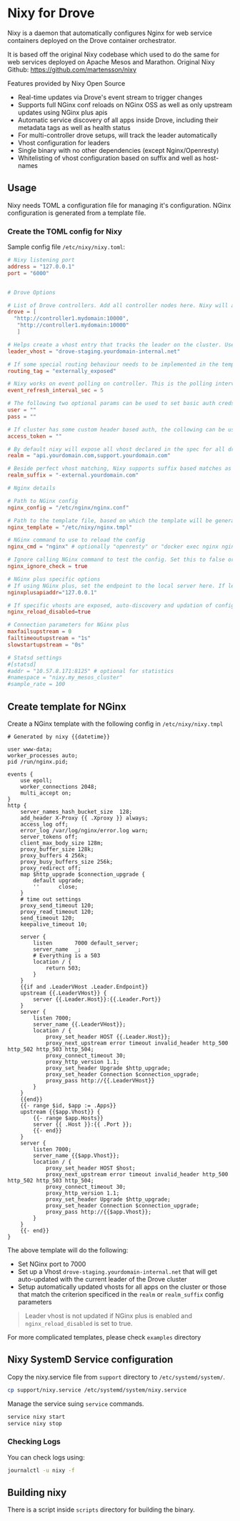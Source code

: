 # Nixy for Drove

Nixy is a daemon that automatically configures Nginx for web service containers deployed on the Drove container orchestrator.

It is based off the original Nixy codebase which used to do the same for web services deployed on Apache Mesos and Marathon. Original Nixy Github: https://github.com/martensson/nixy

Features provided by Nixy Open Source
- Real-time updates via Drove's event stream to trigger changes
- Supports full NGinx conf reloads on NGinx OSS as well as only upstream updates using NGinx plus apis
- Automatic service discovery of all apps inside Drove, including their metadata tags as well as health status
- For multi-controller drove setups, will track the leader automatically
- Vhost configuration for leaders
- Single binary with no other dependencies (except Nginx/Openresty)
- Whitelisting of vhost configuration based on suffix and well as host-names

## Usage
Nixy needs TOML a configuration file for managing it's configuration. NGinx configuration is generated from a template file.

### Create the TOML config for Nixy

Sample config file `/etc/nixy/nixy.toml`:

```toml
# Nixy listening port
address = "127.0.0.1"
port = "6000"


# Drove Options

# List of Drove controllers. Add all controller nodes here. Nixy will automatically determine and track th current leader. Auto detection is disabled if a single endpoint is specified.
drove = [
  "http://controller1.mydomain:10000",
   "http://controller1.mydomain:10000"
   ]

# Helps create a vhost entry that tracks the leader on the cluster. Use this to expose the Drove endpoint to users. The value for this will be available to the template engine as the LeaderVHost variable
leader_vhost = "drove-staging.yourdomain-internal.net"

# If some special routing behaviour needs to be implemented in the template based on some tag metadata of the dpeloyed apps, set the routing_tag option to set the tag name to be used. The actual value is derived from app instances and exposed to the template engine as the variable: RoutingTag
routing_tag = "externally_exposed"

# Nixy works on event polling on controller. This is the polling interval. Unless cluster is really busy, this strikes a good balance. Especially if number of NGinx nodes is high. Default is 2 seconds.
event_refresh_interval_sec = 5

# The following two optional params can be used to set basic auth creds if the Drove cluster is basic auth enabled. Leave empty if no basic auth is required.
user = ""
pass = ""

# If cluster has some custom header based auth, the collowing can be used. The contents on thsi parameter are passed verbatim to the Authorization HTTP header. Leave empty if no token auth
access_token = ""

# By default nixy will expose all vhost declared in the spec for all drove apps on a cluster. If specific vhosts need to be exposed, set the realms parameter to a comma separated list of realms. Optional.
realm = "api.yourdomain.com,support.yourdomain.com"

# Beside perfect vhost matching, Nixy supports suffix based matches as well. A single suffix is supported. Optional.
realm_suffix = "-external.yourdomain.com"

# Nginx details

# Path to NGinx config
nginx_config = "/etc/nginx/nginx.conf"

# Path to the template file, based on which the template will be generated
nginx_template = "/etc/nixy/nginx.tmpl"

# NGinx command to use to reload the config
nginx_cmd = "nginx" # optionally "openresty" or "docker exec nginx nginx"

# Ignore calling NGinx command to test the config. Set this to false or delete this line on production. Default: false
nginx_ignore_check = true

# NGinx plus specific options
# If using NGinx plus, set the endpoint to the local server here. If left empty, NGinx plus api based vhost update will be disabled
nginxplusapiaddr="127.0.0.1"

# If specific vhosts are exposed, auto-discovery and updation of config (and NGinx reloads) might not be desired as it will cause connection drops. Set the following parameter to true to disable reloads. Nixy will only update upstreams using the nplus APIs
nginx_reload_disabled=true

# Connection parameters for NGinx plus
maxfailsupstream = 0
failtimeoutupstream = "1s"
slowstartupstream = "0s"

# Statsd settings
#[statsd]
#addr = "10.57.8.171:8125" # optional for statistics
#namespace = "nixy.my_mesos_cluster"
#sample_rate = 100

```

## Create template for NGinx

Create a NGinx template with the following config in `/etc/nixy/nixy.tmpl`

```nginx
# Generated by nixy {{datetime}}

user www-data;
worker_processes auto;
pid /run/nginx.pid;

events {
    use epoll;
    worker_connections 2048;
    multi_accept on;
}
http {
    server_names_hash_bucket_size  128;
    add_header X-Proxy {{ .Xproxy }} always;
    access_log off;
    error_log /var/log/nginx/error.log warn;
    server_tokens off;
    client_max_body_size 128m;
    proxy_buffer_size 128k;
    proxy_buffers 4 256k;
    proxy_busy_buffers_size 256k;
    proxy_redirect off;
    map $http_upgrade $connection_upgrade {
        default upgrade;
        ''      close;
    }
    # time out settings
    proxy_send_timeout 120;
    proxy_read_timeout 120;
    send_timeout 120;
    keepalive_timeout 10;
    
    server {
        listen       7000 default_server;
        server_name  _;
        # Everything is a 503
        location / {
            return 503;
        }
    }
    {{if and .LeaderVHost .Leader.Endpoint}}
    upstream {{.LeaderVHost}} {
        server {{.Leader.Host}}:{{.Leader.Port}}
    }
    server {
        listen 7000;
        server_name {{.LeaderVHost}};
        location / {
            proxy_set_header HOST {{.Leader.Host}};
            proxy_next_upstream error timeout invalid_header http_500 http_502 http_503 http_504;
            proxy_connect_timeout 30;
            proxy_http_version 1.1;
            proxy_set_header Upgrade $http_upgrade;
            proxy_set_header Connection $connection_upgrade;
            proxy_pass http://{{.LeaderVHost}}
        }
    }
    {{end}}
    {{- range $id, $app := .Apps}}
    upstream {{$app.Vhost}} {
        {{- range $app.Hosts}}
        server {{ .Host }}:{{ .Port }};
        {{- end}}
    }
    server {
        listen 7000;
        server_name {{$app.Vhost}};
        location / {
            proxy_set_header HOST $host;
            proxy_next_upstream error timeout invalid_header http_500 http_502 http_503 http_504;
            proxy_connect_timeout 30;
            proxy_http_version 1.1;
            proxy_set_header Upgrade $http_upgrade;
            proxy_set_header Connection $connection_upgrade;
            proxy_pass http://{{$app.Vhost}};
        }
    }
    {{- end}}
}
```

The above template will do the following:
- Set NGinx port to 7000
- Set up a Vhost `drove-staging.yourdomain-internal.net` that will get auto-updated with the current leader of the Drove cluster
- Setup automatically updated vhosts for all apps on the cluster or those that match the criterion specificed in the `realm` or `realm_suffix` config parameters

> Leader vhost is not updated if NGinx plus is enabled and `nginx_reload_disabled` is set to true.

For more complicated templates, please check `examples` directory

## Nixy SystemD Service configuration

Copy the nixy.service file from `support` directory to `/etc/systemd/system/`.
```sh
cp support/nixy.service /etc/systemd/system/nixy.service
```

Manage the service suing `service` commands.

```sh
service nixy start
service nixy stop
```

### Checking Logs
You can check logs using:
```sh
journalctl -u nixy -f
```

## Building nixy

There is a script inside `scripts` directory for building the binary.

